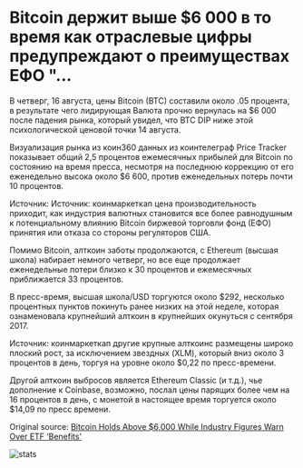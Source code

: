 # Bitcoin держит выше $6 000 в то время как отраслевые цифры предупреждают о преимуществах ЕФО "...

В четверг, 16 августа, цены Bitcoin (BTC) составили около .05 процента, в результате чего лидирующая Валюта прочно вернулась на $6 000 после падения рынка, который увидел, что BTC DIP ниже этой психологической ценовой точки 14 августа.

Визуализация рынка из коин360 данных из коинтелеграф Price Tracker показывает общий 2,5 процентов ежемесячных прибылей для Bitcoin по состоянию на время пресса, несмотря на последнюю коррекцию от его еженедельно высока около $6 600, против еженедельных потерь почти 10 процентов.

Источник: Источник: коинмаркеткап цена производительность приходит, как индустрия валютных становится все более равнодушным к потенциальному влиянию Bitcoin биржевой торговли фонд (ЕФО) принятия или отказа со стороны регуляторов США.

Помимо Bitcoin, алткоин заботы продолжаются, с Ethereum (высшая школа) набирает немного четверг, но все еще продолжает еженедельные потери близко к 30 процентов и ежемесячных приближается 33 процентов.

В пресс-время, высшая школа/USD торгуются около $292, несколько процентных пунктов покинуть ранее низких на этой неделе, которая ознаменовала крупнейший алткоин в крупнейших окунуться с сентября 2017.

Источник: коинмаркеткап другие крупные алткоинс размещены широко плоский рост, за исключением звездных (XLM), который вниз около 3 процентов в день, торгуя на уровне около $0,22 по пресс-времени.

Другой алткоин выбросов является Ethereum Classic (и т.д.), чье дополнение к Coinbase, возможно, послал цены парящих более чем на 16 процентов в день, с монетой в настоящее время торгуется около $14,09 по пресс времени.

Original source: [Bitcoin Holds Above $6,000 While Industry Figures Warn Over ETF ‘Benefits’](https://cointelegraph.com/news/bitcoin-holds-above-6-000-while-industry-figures-warn-over-etf-benefits)

![stats](https://c.statcounter.com/11760860/0/a89fa40b/1/ "stats")